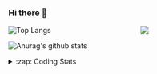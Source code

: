 ### Hi there 👋

<!--
**tao8687/tao8687** is a ✨ _special_ ✨ repository because its `README.md` (this file) appears on your GitHub profile.

Here are some ideas to get you started:

- 🔭 I’m currently working on ...
- 🌱 I’m currently learning ...
- 👯 I’m looking to collaborate on ...
- 🤔 I’m looking for help with ...
- 💬 Ask me about ...
- 📫 How to reach me: ...
- 😄 Pronouns: ...
- ⚡ Fun fact: ...
-->

<img align='right' src="https://media.giphy.com/media/M9gbBd9nbDrOTu1Mqx/giphy.gif" width="240">

  
![Top Langs](https://github-readme-stats.vercel.app/api/top-langs/?username=tao8687&layout=compact&title_color=23238E&text_color=A67D3D)

![Anurag's github stats](https://github-readme-stats.vercel.app/api?username=tao8687&show_icons=true&&text_color=A67D3D&title_color=23238E&show_icons=false&count_private=true&hide=stars)

<details>
  <summary>:zap: Coding Stats</summary>
  <br>
    
<!--START_SECTION:waka-->
![Code Time](http://img.shields.io/badge/Code%20Time-1%2C877%20hrs%2029%20mins-blue)

![Profile Views](http://img.shields.io/badge/Profile%20Views-1-blue)

**🐱 My GitHub Data** 

> 📦 1.5 MB Used in GitHub's Storage 
 > 
> 🏆 52 Contributions in the Year 2025
 > 
> 🚫 Not Opted to Hire
 > 
> 📜 62 Public Repositories 
 > 
> 🔑 24 Private Repositories 
 > 
**I'm an Early 🐤** 

```text
🌞 Morning                1655 commits        ██████████████████████░░░   88.60 % 
🌆 Daytime                90 commits          █░░░░░░░░░░░░░░░░░░░░░░░░   04.82 % 
🌃 Evening                119 commits         ██░░░░░░░░░░░░░░░░░░░░░░░   06.37 % 
🌙 Night                  4 commits           ░░░░░░░░░░░░░░░░░░░░░░░░░   00.21 % 
```
📅 **I'm Most Productive on Wednesday** 

```text
Monday                   268 commits         ████░░░░░░░░░░░░░░░░░░░░░   14.35 % 
Tuesday                  254 commits         ███░░░░░░░░░░░░░░░░░░░░░░   13.60 % 
Wednesday                325 commits         ████░░░░░░░░░░░░░░░░░░░░░   17.40 % 
Thursday                 249 commits         ███░░░░░░░░░░░░░░░░░░░░░░   13.33 % 
Friday                   265 commits         ████░░░░░░░░░░░░░░░░░░░░░   14.19 % 
Saturday                 258 commits         ███░░░░░░░░░░░░░░░░░░░░░░   13.81 % 
Sunday                   249 commits         ███░░░░░░░░░░░░░░░░░░░░░░   13.33 % 
```


📊 **This Week I Spent My Time On** 

```text
🕑︎ Time Zone: Asia/Shanghai

💬 Programming Languages: 
YAML                     1 hr 14 mins        █████████░░░░░░░░░░░░░░░░   37.37 % 
C++                      47 mins             ██████░░░░░░░░░░░░░░░░░░░   23.49 % 
Other                    37 mins             █████░░░░░░░░░░░░░░░░░░░░   18.48 % 
Python                   34 mins             ████░░░░░░░░░░░░░░░░░░░░░   16.99 % 
Lua                      6 mins              █░░░░░░░░░░░░░░░░░░░░░░░░   03.22 % 

🔥 Editors: 
VS Code                  3 hrs 20 mins       █████████████████████████   100.00 % 

🐱‍💻 Projects: 
slam_toolbox             2 hrs 1 min         ███████████████░░░░░░░░░░   60.73 % 
BossMatchJobHunter       33 mins             ████░░░░░░░░░░░░░░░░░░░░░   16.85 % 
A-LOAM                   14 mins             ██░░░░░░░░░░░░░░░░░░░░░░░   07.20 % 
bullet3                  13 mins             ██░░░░░░░░░░░░░░░░░░░░░░░   06.73 % 
src                      10 mins             █░░░░░░░░░░░░░░░░░░░░░░░░   05.32 % 

💻 Operating System: 
Linux                    3 hrs 20 mins       █████████████████████████   100.00 % 
```

**I Mostly Code in C++** 

```text
C++                      11 repos            ████████░░░░░░░░░░░░░░░░░   32.35 % 
Python                   9 repos             ███████░░░░░░░░░░░░░░░░░░   26.47 % 
JavaScript               2 repos             █░░░░░░░░░░░░░░░░░░░░░░░░   05.88 % 
Batchfile                1 repo              █░░░░░░░░░░░░░░░░░░░░░░░░   02.94 % 
HTML                     1 repo              █░░░░░░░░░░░░░░░░░░░░░░░░   02.94 % 
```



**Timeline**

![Lines of Code chart](https://raw.githubusercontent.com/tao8687/tao8687/master/assets/bar_graph.png)


 Last Updated on 21/02/2025 01:40:48 UTC
<!--END_SECTION:waka-->
</details>
